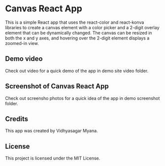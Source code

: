 # Canvas React App
This is a simple React app that uses the react-color and react-konva libraries to create a canvas element with a color picker and a 2-digit overlay element that can be dynamically changed. The canvas can be resized in both the x and y axes, and hovering over the 2-digit element displays a zoomed-in view.

## Demo video
Check out video for a quick demo of the app in demo site video folder.

## Screenshot of Canvas React App
Check out screensho photos for a quick idea of the app in demo screenshot folder.

## Credits
This app was created by Vidhyasagar Myana.

## License
This project is licensed under the MIT License.

